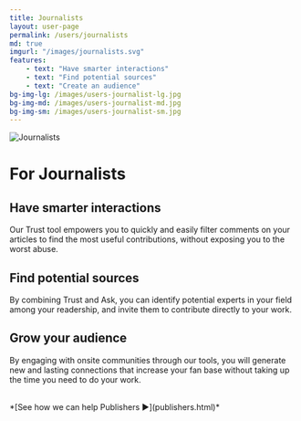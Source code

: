 ```yaml
---
title: Journalists
layout: user-page
permalink: /users/journalists
md: true
imgurl: "/images/journalists.svg"
features:
    - text: "Have smarter interactions"
    - text: "Find potential sources"
    - text: "Create an audience"
bg-img-lg: /images/users-journalist-lg.jpg
bg-img-md: /images/users-journalist-md.jpg
bg-img-sm: /images/users-journalist-sm.jpg
---
```


![Journalists](/images/journalists.svg)

# For Journalists

## Have smarter interactions 

Our Trust tool empowers you to quickly and easily filter comments on your articles to find the most useful contributions, without exposing you to the worst abuse.

## Find potential sources

By combining Trust and Ask, you can identify potential experts in your field among your readership, and invite them to contribute directly to your work.

## Grow your audience

By engaging with onsite communities through our tools, you will generate new and lasting connections that increase your fan base without taking up the time you need to do your work.

<br />
*[See how we can help Publishers ▶︎](publishers.html)*

